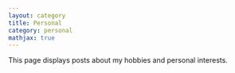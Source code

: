 ```yaml
---
layout: category
title: Personal
category: personal
mathjax: true
---
```


<div class="message">
This page displays posts about my hobbies and personal interests.
</div>
